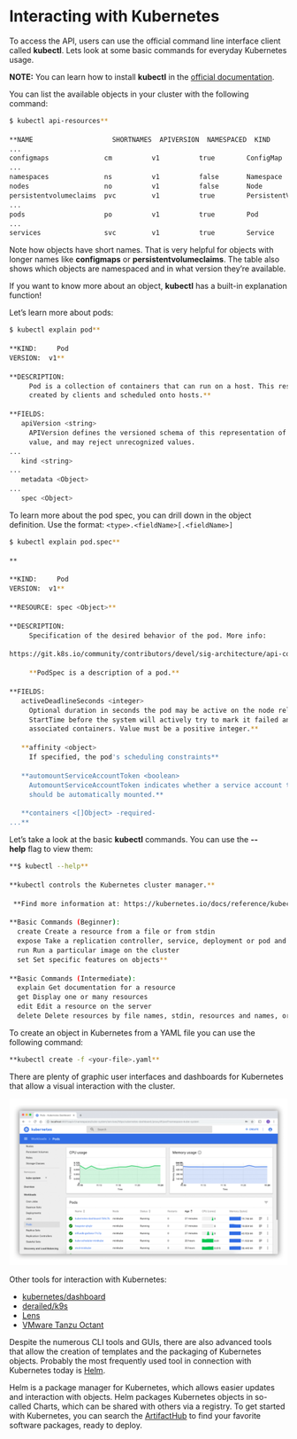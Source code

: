 # Interacting with Kubernetes

To access the API, users can use the official command line interface client called **kubectl**. Lets look at some basic commands for everyday Kubernetes usage.

**NOTE:** You can learn how to install **kubectl** in the [official documentation](https://kubernetes.io/docs/tasks/tools/#kubectl).

You can list the available objects in your cluster with the following command:

```bash
$ kubectl api-resources**

**NAME                    SHORTNAMES  APIVERSION  NAMESPACED  KIND  
...  
configmaps              cm          v1          true        ConfigMap  
...  
namespaces              ns          v1          false       Namespace  
nodes                   no          v1          false       Node  
persistentvolumeclaims  pvc         v1          true        PersistentVolumeClaim  
...  
pods                    po          v1          true        Pod  
...  
services                svc         v1          true        Service
```

Note how objects have short names. That is very helpful for objects with longer names like **configmaps** or **persistentvolumeclaims**. The table also shows which objects are namespaced and in what version they’re available.

If you want to know more about an object, **kubectl** has a built-in explanation function!

Let’s learn more about pods:

```bash
$ kubectl explain pod**

**KIND:     Pod  
VERSION:  v1**

**DESCRIPTION:  
     Pod is a collection of containers that can run on a host. This resource is       
     created by clients and scheduled onto hosts.** 

**FIELDS:   
   apiVersion <string>       
     APIVersion defines the versioned schema of this representation of an**     **object. Servers should convert recognized schemas to the latest internal           
     value, and may reject unrecognized values.  
...  
   kind <string>  
...  
   metadata <Object>  
...  
   spec <Object>
```

To learn more about the pod spec, you can drill down in the object definition. Use the format: `<type>.<fieldName>[.<fieldName>]`

```bash
$ kubectl explain pod.spec**

**

**KIND:     Pod  
VERSION:  v1** 

**RESOURCE: spec <Object>**  

**DESCRIPTION:  
     Specification of the desired behavior of the pod. More info:  
  
https://git.k8s.io/community/contributors/devel/sig-architecture/api-conventions.md#spec-and-status**      

     **PodSpec is a description of a pod.** 

**FIELDS:  
   activeDeadlineSeconds <integer>       
     Optional duration in seconds the pod may be active on the node relative to         
     StartTime before the system will actively try to mark it failed and kill           
     associated containers. Value must be a positive integer.** 

   **affinity <object>       
     If specified, the pod's scheduling constraints** 

   **automountServiceAccountToken <boolean>       
     AutomountServiceAccountToken indicates whether a service account token             
     should be automatically mounted.** 

   **containers <[]Object> -required-  
...**

```

Let’s take a look at the basic **kubectl** commands. You can use the **--help** flag to view them:

```bash
**$ kubectl --help**

**kubectl controls the Kubernetes cluster manager.** 

 **Find more information at: https://kubernetes.io/docs/reference/kubectl/overview/** 

**Basic Commands (Beginner):  
  create Create a resource from a file or from stdin  
  expose Take a replication controller, service, deployment or pod and expose it as a new Kubernetes service  
  run Run a particular image on the cluster  
  set Set specific features on objects** 

**Basic Commands (Intermediate):  
  explain Get documentation for a resource  
  get Display one or many resources  
  edit Edit a resource on the server  
  delete Delete resources by file names, stdin, resources and names, or by resources and label selector**
```

To create an object in Kubernetes from a YAML file you can use the following command:

```bash
**kubectl create -f <your-file>.yaml**
```

There are plenty of graphic user interfaces and dashboards for Kubernetes that allow a visual interaction with the cluster.

![5_3-01](images/5_3-01.png)

Other tools for interaction with Kubernetes:

-   [kubernetes/dashboard](https://github.com/kubernetes/dashboard)
-   [derailed/k9s](https://github.com/derailed/k9s)
-   [Lens](https://k8slens.dev/)
-   [VMware Tanzu Octant](https://github.com/vmware-tanzu/octant)

Despite the numerous CLI tools and GUIs, there are also advanced tools that allow the creation of templates and the packaging of Kubernetes objects. Probably the most frequently used tool in connection with Kubernetes today is [Helm](https://helm.sh/).

Helm is a package manager for Kubernetes, which allows easier updates and interaction with objects. Helm packages Kubernetes objects in so-called Charts, which can be shared with others via a registry. To get started with Kubernetes, you can search the [ArtifactHub](https://artifacthub.io/) to find your favorite software packages, ready to deploy.

<!--Add kubectl example here->
